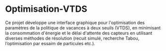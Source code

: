 # Optimisation-VTDS
Ce projet développe une interface graphique pour l'optimisation des paramètres de la politique de vacances à deux seuils (VTDS), en minimisant la consommation d'énergie et le délai d'attente des capteurs en utilisant diverses méthodes de résolution (recuit simulé, recherche Tabou, l’optimisation par essaim de particules etc.).
